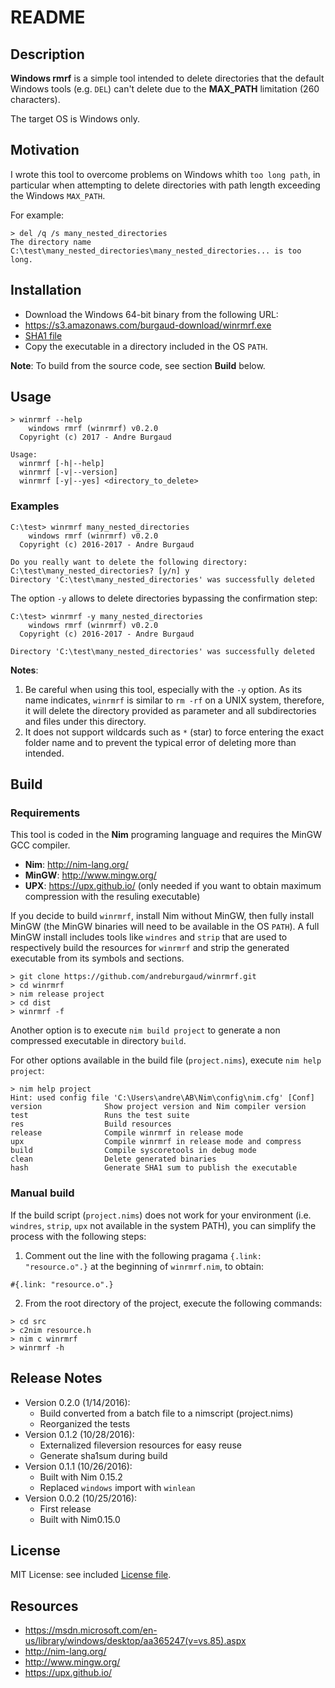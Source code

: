 # README

## Description

**Windows rmrf** is a simple tool intended to delete directories that the default Windows tools (e.g. `DEL`) can't delete due to the **MAX_PATH** limitation (260 characters).

The target OS is Windows only.

## Motivation

I wrote this tool to overcome problems on Windows whith `too long path`, in particular when attempting to delete directories with path length exceeding the Windows `MAX_PATH`.

For example:

```
> del /q /s many_nested_directories
The directory name C:\test\many_nested_directories\many_nested_directories... is too long.
```

## Installation

* Download the Windows 64-bit binary from the following URL:
 * https://s3.amazonaws.com/burgaud-download/winrmrf.exe
 * [SHA1 file](winrmrf.exe.sha1)
* Copy the executable in a directory included in the OS `PATH`.

**Note**: To build from the source code, see section **Build** below.

## Usage

```
> winrmrf --help
    windows rmrf (winrmrf) v0.2.0
  Copyright (c) 2017 - Andre Burgaud

Usage:
  winrmrf [-h|--help]
  winrmrf [-v|--version]
  winrmrf [-y|--yes] <directory_to_delete>
```

### Examples

```
C:\test> winrmrf many_nested_directories
    windows rmrf (winrmrf) v0.2.0
  Copyright (c) 2016-2017 - Andre Burgaud

Do you really want to delete the following directory:
C:\test\many_nested_directories? [y/n] y
Directory 'C:\test\many_nested_directories' was successfully deleted
```

The option `-y` allows to delete directories bypassing the confirmation step:

```
C:\test> winrmrf -y many_nested_directories
    windows rmrf (winrmrf) v0.2.0
  Copyright (c) 2016-2017 - Andre Burgaud

Directory 'C:\test\many_nested_directories' was successfully deleted
```

**Notes**:

1. Be careful when using this tool, especially with the `-y` option. As its
name indicates, `winrmrf` is similar to `rm -rf` on a UNIX system, therefore, it will delete the directory provided as parameter and all subdirectories and files under this directory.
2. It does not support wildcards such as `*` (star) to force entering the exact folder name and to prevent the typical error of deleting more than intended.

## Build

### Requirements

This tool is coded in the **Nim** programing language and requires the MinGW GCC compiler.

* **Nim**: http://nim-lang.org/
* **MinGW**: http://www.mingw.org/
* **UPX**: https://upx.github.io/ (only needed if you want to obtain maximum compression with the resuling executable)

If you decide to build `winrmrf`, install Nim without MinGW, then fully install MinGW (the MinGW binaries will need to be available in the OS `PATH`). A full MinGW install includes tools like `windres` and `strip` that are used to respectively build the resources for `winrmrf` and strip the generated executable from its symbols and sections.

```
> git clone https://github.com/andreburgaud/winrmrf.git
> cd winrmrf
> nim release project
> cd dist
> winrmrf -f
```

Another option is to execute `nim build project` to generate a non compressed executable in directory `build`.

For other options available in the build file (`project.nims`), execute `nim help project`:

```
> nim help project
Hint: used config file 'C:\Users\andre\AB\Nim\config\nim.cfg' [Conf]
version              Show project version and Nim compiler version
test                 Runs the test suite
res                  Build resources
release              Compile winrmrf in release mode
upx                  Compile winrmrf in release mode and compress
build                Compile syscoretools in debug mode
clean                Delete generated binaries
hash                 Generate SHA1 sum to publish the executable
```

### Manual build

If the build script (`project.nims`) does not work for your environment (i.e. `windres`, `strip`, `upx` not available in the system PATH), you can simplify the process with the following steps:

1. Comment out the line with the following pragama `{.link: "resource.o".}` at the beginning of `winrmrf.nim`, to obtain:

```
#{.link: "resource.o".}
```

2. From the root directory of the project, execute the following commands:
```
> cd src
> c2nim resource.h
> nim c winrmrf
> winrmrf -h
```

## Release Notes

* Version 0.2.0 (1/14/2016):
  * Build converted from a batch file to a nimscript (project.nims)
  * Reorganized the tests
* Version 0.1.2 (10/28/2016):
  * Externalized fileversion resources for easy reuse
  * Generate sha1sum during build
* Version 0.1.1 (10/26/2016):
  * Built with Nim 0.15.2
  * Replaced `windows` import with `winlean`
* Version 0.0.2 (10/25/2016):
  * First release
  * Built with Nim0.15.0

## License

MIT License: see included [License file](LICENSE.md).

## Resources

* https://msdn.microsoft.com/en-us/library/windows/desktop/aa365247(v=vs.85).aspx
* http://nim-lang.org/
* http://www.mingw.org/
* https://upx.github.io/
